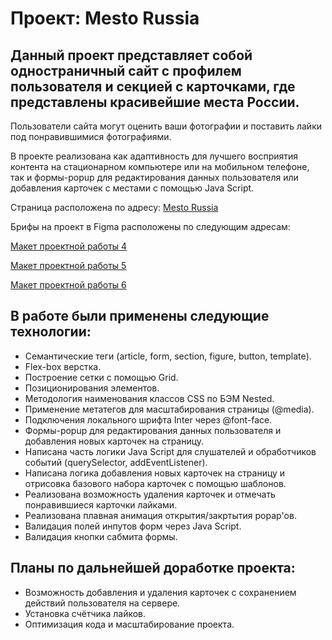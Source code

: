 # Проект: Mesto Russia

## Данный проект представляет собой одностраничный сайт с профилем пользователя и секцией с карточками, где представлены красивейшие места России.

Пользователи сайта могут оценить ваши фотографии и поставить лайки под понравившимися фотографиями.

В проекте реализована как адаптивность для лучшего восприятия контента на стационарном компьютере или на мобильном телефоне, так и формы-popup для редактирования данных пользователя или добавления карточек с местами с помощью Java Script.

Страница расположена по адресу: [Mesto Russia](https://racio-begin.github.io/mesto/)

Брифы на проект в Figma расположены по следующим адресам:

[Макет проектной работы 4](https://www.figma.com/file/2cn9N9jSkmxD84oJik7xL7/JavaScript.-Sprint-4)

[Макет проектной работы 5](https://www.figma.com/file/bjyvbKKJN2naO0ucURl2Z0/JavaScript.-Sprint-5)

[Макет проектной работы 6](https://www.figma.com/file/kRVLKwYG3d1HGLvh7JFWRT/JavaScript.-Sprint-6)

## В работе были применены следующие технологии:

* Семантические теги (article, form, section, figure, button, template).
* Flex-box верстка.
* Построение сетки с помощью Grid.
* Позиционирования элементов.
* Методология наименования классов CSS по БЭМ Nested.
* Применение метатегов для масштабирования страницы (@media).
* Подключения локального шрифта Inter через @font-face.
* Формы-popup для редактирования данных пользователя и добавления новых карточек на страницу.
* Написана часть логики Java Script для слушателей и обработчиков событий (querySelector, addEventListener).
* Написана логика добавления новых карточек на страницу и отрисовка базового набора карточек с помощью шаблонов.
* Реализована возможность удаления карточек и отмечать понравившиеся карточки лайками.
* Реализована плавная анимация открытия/закртытия popap'ов.
* Валидация полей инпутов форм через Java Script.
* Валидация кнопки сабмита формы.

## Планы по дальнейшей доработке проекта:

* Возможность добавления и удаления карточек с сохранением действий пользователя на сервере.
* Установка счётчика лайков.
* Оптимизация кода и масштабирование проекта.
